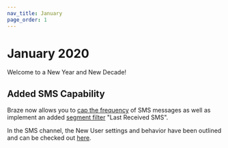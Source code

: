 ```yaml
---
nav_title: January
page_order: 1
---
```

# January 2020

Welcome to a New Year and New Decade! 

## Added SMS Capability

Braze now allows you to [cap the frequency](/docs/user_guide/engagement_tools/campaigns/testing_and_more/rate-limiting/) of SMS messages as well as implement an added [segment filter](/docs/user_guide/engagement_tools/segments/segmentation_filters/) "Last Received SMS".

In the SMS channel, the New User settings and behavior have been outlined and can be checked out [here](/docs/user_guide/message_building_by_channel/sms/keywords/).

